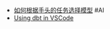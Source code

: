 - [如何根据手头的任务选择模型](https://docs.cursor.com/guides/selecting-models) #AI
- [Using dbt in VSCode](https://dbt-msft.github.io/dbt-msft-docs/docs/guides/vscode_setup/)